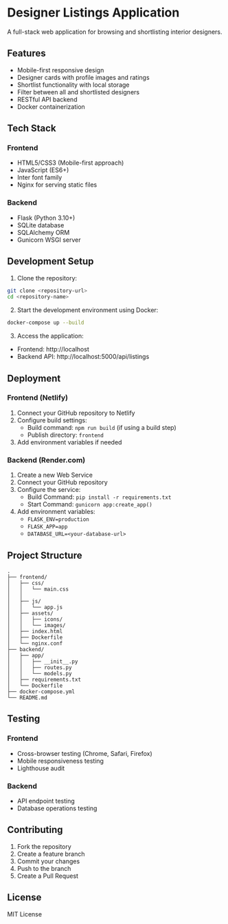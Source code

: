 # Designer Listings Application

A full-stack web application for browsing and shortlisting interior designers.

## Features

- Mobile-first responsive design
- Designer cards with profile images and ratings
- Shortlist functionality with local storage
- Filter between all and shortlisted designers
- RESTful API backend
- Docker containerization

## Tech Stack

### Frontend
- HTML5/CSS3 (Mobile-first approach)
- JavaScript (ES6+)
- Inter font family
- Nginx for serving static files

### Backend
- Flask (Python 3.10+)
- SQLite database
- SQLAlchemy ORM
- Gunicorn WSGI server

## Development Setup

1. Clone the repository:
```bash
git clone <repository-url>
cd <repository-name>
```

2. Start the development environment using Docker:
```bash
docker-compose up --build
```

3. Access the application:
- Frontend: http://localhost
- Backend API: http://localhost:5000/api/listings

## Deployment

### Frontend (Netlify)
1. Connect your GitHub repository to Netlify
2. Configure build settings:
   - Build command: `npm run build` (if using a build step)
   - Publish directory: `frontend`
3. Add environment variables if needed

### Backend (Render.com)
1. Create a new Web Service
2. Connect your GitHub repository
3. Configure the service:
   - Build Command: `pip install -r requirements.txt`
   - Start Command: `gunicorn app:create_app()`
4. Add environment variables:
   - `FLASK_ENV=production`
   - `FLASK_APP=app`
   - `DATABASE_URL=<your-database-url>`

## Project Structure

```
.
├── frontend/
│   ├── css/
│   │   └── main.css
│   │   
│   ├── js/
│   │   └── app.js
│   ├── assets/
│   │   ├── icons/
│   │   └── images/
│   ├── index.html
│   ├── Dockerfile
│   └── nginx.conf
├── backend/
│   ├── app/
│   │   ├── __init__.py
│   │   ├── routes.py
│   │   └── models.py
│   ├── requirements.txt
│   └── Dockerfile
├── docker-compose.yml
└── README.md
```

## Testing

### Frontend
- Cross-browser testing (Chrome, Safari, Firefox)
- Mobile responsiveness testing
- Lighthouse audit

### Backend
- API endpoint testing
- Database operations testing

## Contributing

1. Fork the repository
2. Create a feature branch
3. Commit your changes
4. Push to the branch
5. Create a Pull Request

## License

MIT License 
